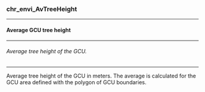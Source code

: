### chr_envi_AvTreeHeight



------
#### Average GCU tree height



------
###### Average tree height of the GCU.



------
Average tree height of the GCU in meters. The average is calculated for the GCU area defined with the polygon of GCU boundaries.